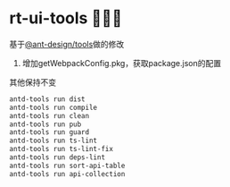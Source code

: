 # rt-ui-tools 🔧🔧🔧

基于[@ant-design/tools](https://github.com/ant-design/antd-tools)做的修改

1. 增加getWebpackConfig.pkg，获取package.json的配置

其他保持不变

```bash
antd-tools run dist
antd-tools run compile
antd-tools run clean
antd-tools run pub
antd-tools run guard
antd-tools run ts-lint
antd-tools run ts-lint-fix
antd-tools run deps-lint
antd-tools run sort-api-table
antd-tools run api-collection
```
